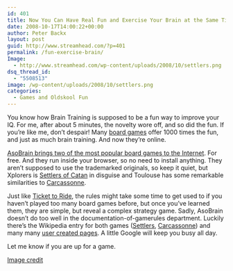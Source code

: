 ```yaml
---
id: 401
title: Now You Can Have Real Fun and Exercise Your Brain at the Same Time
date: 2008-10-17T14:00:22+00:00
author: Peter Backx
layout: post
guid: http://www.streamhead.com/?p=401
permalink: /fun-exercise-brain/
Image:
  - http://www.streamhead.com/wp-content/uploads/2008/10/settlers.png
dsq_thread_id:
  - "5508513"
image: /wp-content/uploads/2008/10/settlers.png
categories:
  - Games and Oldskool Fun
---
```

You know how Brain Training is supposed to be a fun way to improve your IQ. For me, after about 5 minutes, the novelty wore off, and so did the fun. If you&#8217;re like me, don&#8217;t despair! Many <a title="BoardGameGeek - Gaming Unplugged Since 2000" href="http://www.boardgamegeek.com/" target="_blank">board games</a> offer 1000 times the fun, and just as much brain training. And now they&#8217;re online.

<a title="games.AsoBrain.com - Java based multiplayer games" href="http://games.asobrain.com/" target="_blank">AsoBrain brings two of the most popular board games to the Internet</a>. For free. And they run inside your browser, so no need to install anything. They aren&#8217;t supposed to use the trademarked originals, so keep it quiet, but Xplorers is <a title="The Settlers of Catan" href="http://www.catan.com/CMS/content/view/65/60/lang,en_US/" target="_blank">Settlers of Catan</a> in disguise and Toulouse has some remarkable similarities to <a title="Rio Grande Games" href="http://www.riograndegames.com/games.html?id=48" target="_blank">Carcassonne</a>.

Just like <a title="Best way to lose some time" href="http://www.streamhead.com/best-way-to-loose-some-time/" target="_blank">Ticket to Ride</a>, the rules might take some time to get used to if you haven&#8217;t played too many board games before, but once you&#8217;ve learned them, they are simple, but reveal a complex strategy game. Sadly, AsoBrain doesn&#8217;t do too well in the documentation-of-gamerules department. Luckily there&#8217;s the Wikipedia entry for both games (<a title="Settlers of Catan on Wikipedia" href="http://en.wikipedia.org/wiki/Settlers_of_catan" target="_blank">Settlers</a>, <a title="Carcassonne on Wikipedia" href="http://en.wikipedia.org/wiki/Carcassonne_(board_game)" target="_blank">Carcassonne</a>) and many many <a title="English manual for the Settlers of Catan" href="http://www.gamecabinet.com/rules/DieSiedler.html" target="_blank">user created pages</a>. A little Google will keep you busy all day.

Let me know if you are up for a game.

<a title="Settlers of Catan on Flickr" href="http://flickr.com/photos/gadl/132914327/" target="_blank">Image credit</a>

<!-- AddThis Advanced Settings generic via filter on the_content -->

<!-- AddThis Share Buttons generic via filter on the_content -->